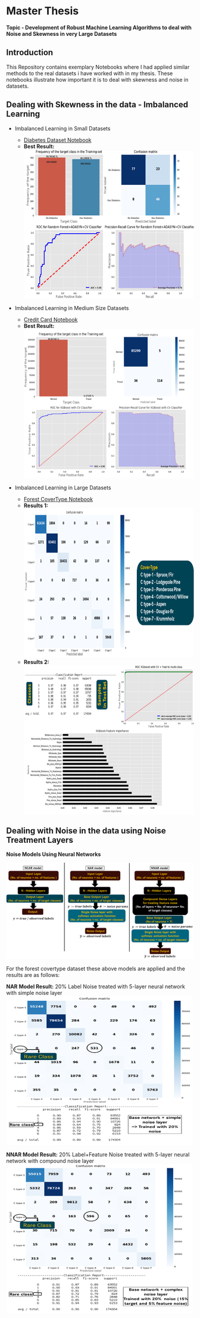 # Master Thesis 
**Topic - Development of Robust Machine Learning Algorithms to deal with Noise and Skewness in very Large Datasets**

## Introduction
This Repository contains exemplary Notebooks where I had applied similar methods to the real datasets i have worked with in my thesis. These notebooks illustrate how important it is to deal with skewness and noise in datasets.

## Dealing with Skewness in the data - Imbalanced Learning

- Imbalanced Learning in Small Datasets
  - [Diabetes Dataset Notebook](https://github.com/harisyammnv/MasterArbeit/blob/master/Imbalanced_learning_and_noise_layer_Diabetes_dataset.ipynb)
  - **Best Result:**<img src="https://github.com/harisyammnv/MasterArbeit/blob/master/RF_diabetes.png" width=500 height=400> 
 
- Imbalanced Learning in Medium Size Datasets
  - [Credit Card Notebook](https://github.com/harisyammnv/MasterArbeit/blob/master/Imbalanced_learning_and_noise_layer_Credit_Card_Dataset_V2.ipynb)
  - **Best Result:**<img src="https://github.com/harisyammnv/MasterArbeit/blob/master/XGBoost_credit_card.PNG" width=500 height=400>
  
- Imbalanced Learning in Large Datasets
  - [Forest CoverType Notebook](https://github.com/harisyammnv/MasterArbeit/blob/master/Imbalanced_learning_and_noise_layer_forest_cover_type_dataset.ipynb)
  - **Results 1:** <img src="https://github.com/harisyammnv/MasterArbeit/blob/master/cnf_cover_type.png" width=500 height=400>
  - **Results 2:** <img src="https://github.com/harisyammnv/MasterArbeit/blob/master/results_cover_typr.png" width=500 height=400>
  
## Dealing with Noise in the data using Noise Treatment Layers

**Noise Models Using Neural Networks**

![Network Architecture](https://github.com/harisyammnv/MasterArbeit/blob/master/Noise_models.png)

For the forest covertype dataset these above models are applied and the results are as follows:

**NAR Model Result:** 20% Label Noise treated with 5-layer neural network with simple noise layer
<img src="https://github.com/harisyammnv/MasterArbeit/blob/master/cnf_nar_model.png" width=500 height=400>

**NNAR Model Result:** 20% Label+Feature Noise treated with 5-layer neural network with compound noise layer
<img src="https://github.com/harisyammnv/MasterArbeit/blob/master/cnf_nnar_model.png" width=500 height=400>

  
 
 
 
 
